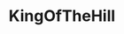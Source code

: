 ---
title: KingOfTheHill
crosslinks:
- livven
- pocketsand
- UGCrowns
- Alternativerock
- KissCartoon
- ketchuphate
- engrish
- Animemes
- Lost_Films
- silhouWHAT
- dontdeadopeninside
- me_irl
- nottheonion
- five
- HailCorporate
- funny
- megalinks
- ImagesOfFrance
- 3DS
- Pay_Respects
---